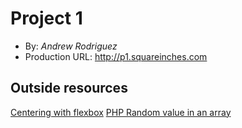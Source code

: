 # Project 1
+ By: *Andrew Rodriguez*
+ Production URL: <http://p1.squareinches.com>

## Outside resources
[Centering with flexbox](https://stackoverflow.com/questions/19026884/flexbox-center-horizontally-and-vertically)
[PHP Random value in an array](http://php.net/manual/en/function.array-rand.php)

